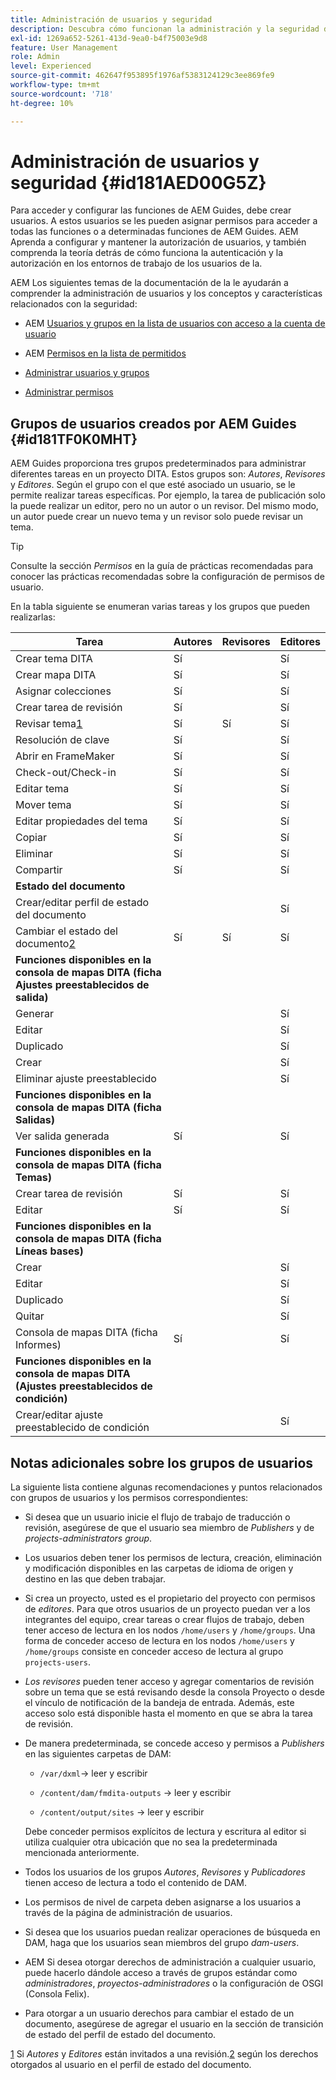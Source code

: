 ```yaml
---
title: Administración de usuarios y seguridad
description: Descubra cómo funcionan la administración y la seguridad de los usuarios
exl-id: 1269a652-5261-413d-9ea0-b4f75003e9d8
feature: User Management
role: Admin
level: Experienced
source-git-commit: 462647f953895f1976af5383124129c3ee869fe9
workflow-type: tm+mt
source-wordcount: '718'
ht-degree: 10%

---
```


# Administración de usuarios y seguridad {#id181AED00G5Z}

Para acceder y configurar las funciones de AEM Guides, debe crear usuarios. A estos usuarios se les pueden asignar permisos para acceder a todas las funciones o a determinadas funciones de AEM Guides. AEM Aprenda a configurar y mantener la autorización de usuarios, y también comprenda la teoría detrás de cómo funciona la autenticación y la autorización en los entornos de trabajo de los usuarios de la.

AEM Los siguientes temas de la documentación de la le ayudarán a comprender la administración de usuarios y los conceptos y características relacionados con la seguridad:

- AEM [Usuarios y grupos en la lista de usuarios con acceso a la cuenta de usuario](https://helpx.adobe.com/experience-manager/6-5/sites/administering/using/security.html#UsersandGroupsinAEM)

- AEM [Permisos en la lista de permitidos](https://helpx.adobe.com/experience-manager/6-5/sites/administering/using/security.html#PermissionsinAEM)

- [Administrar usuarios y grupos](https://helpx.adobe.com/experience-manager/6-5/sites/administering/using/security.html#ManagingUsersandGroups)

- [Administrar permisos](https://helpx.adobe.com/experience-manager/6-5/sites/administering/using/security.html#ManagingPermissions)


## Grupos de usuarios creados por AEM Guides {#id181TF0K0MHT}

AEM Guides proporciona tres grupos predeterminados para administrar diferentes tareas en un proyecto DITA. Estos grupos son: *Autores*, *Revisores* y *Editores*. Según el grupo con el que esté asociado un usuario, se le permite realizar tareas específicas. Por ejemplo, la tarea de publicación solo la puede realizar un editor, pero no un autor o un revisor. Del mismo modo, un autor puede crear un nuevo tema y un revisor solo puede revisar un tema.

>[!TIP]
>
> Consulte la sección *Permisos* en la guía de prácticas recomendadas para conocer las prácticas recomendadas sobre la configuración de permisos de usuario.

En la tabla siguiente se enumeran varias tareas y los grupos que pueden realizarlas:

| Tarea | Autores | Revisores | Editores |
|----|-------|---------|----------|
| Crear tema DITA | Sí |   | Sí |
| Crear mapa DITA | Sí |   | Sí |
| Asignar colecciones | Sí |   | Sí |
| Crear tarea de revisión | Sí |   | Sí |
| Revisar tema[1](#fntarg_1) | Sí | Sí | Sí |
| Resolución de clave | Sí |   | Sí |
| Abrir en FrameMaker | Sí |   | Sí |
| Check-out/Check-in | Sí |   | Sí |
| Editar tema | Sí |   | Sí |
| Mover tema | Sí |   | Sí |
| Editar propiedades del tema | Sí |   | Sí |
| Copiar | Sí |   | Sí |
| Eliminar | Sí |   | Sí |
| Compartir | Sí |   | Sí |
| **Estado del documento** |
| Crear/editar perfil de estado del documento |   |   | Sí |
| Cambiar el estado del documento[2](#fntarg_2) | Sí | Sí | Sí |
| **Funciones disponibles en la consola de mapas DITA \(ficha Ajustes preestablecidos de salida\)** |
| Generar |   |   | Sí |
| Editar |   |   | Sí |
| Duplicado |   |   | Sí |
| Crear |   |   | Sí |
| Eliminar ajuste preestablecido |   |   | Sí |
| **Funciones disponibles en la consola de mapas DITA \(ficha Salidas\)** |
| Ver salida generada | Sí |   | Sí |
| **Funciones disponibles en la consola de mapas DITA \(ficha Temas\)** |
| Crear tarea de revisión | Sí |   | Sí |
| Editar | Sí |   | Sí |
| **Funciones disponibles en la consola de mapas DITA \(ficha Líneas bases\)** |
| Crear |   |   | Sí |
| Editar |   |   | Sí |
| Duplicado |   |   | Sí |
| Quitar |   |   | Sí |
| Consola de mapas DITA \(ficha Informes\) | Sí |   | Sí |
| **Funciones disponibles en la consola de mapas DITA \(Ajustes preestablecidos de condición\)** |
| Crear/editar ajuste preestablecido de condición |   |   | Sí |

## Notas adicionales sobre los grupos de usuarios

La siguiente lista contiene algunas recomendaciones y puntos relacionados con grupos de usuarios y los permisos correspondientes:

- Si desea que un usuario inicie el flujo de trabajo de traducción o revisión, asegúrese de que el usuario sea miembro de *Publishers* y de *projects-administrators group*.

- Los usuarios deben tener los permisos de lectura, creación, eliminación y modificación disponibles en las carpetas de idioma de origen y destino en las que deben trabajar.

- Si crea un proyecto, usted es el propietario del proyecto con permisos de *editores*. Para que otros usuarios de un proyecto puedan ver a los integrantes del equipo, crear tareas o crear flujos de trabajo, deben tener acceso de lectura en los nodos `/home/users` y `/home/groups`. Una forma de conceder acceso de lectura en los nodos `/home/users` y `/home/groups` consiste en conceder acceso de lectura al grupo `projects-users`.

- *Los revisores* pueden tener acceso y agregar comentarios de revisión sobre un tema que se está revisando desde la consola Proyecto o desde el vínculo de notificación de la bandeja de entrada. Además, este acceso solo está disponible hasta el momento en que se abra la tarea de revisión.

- De manera predeterminada, se concede acceso y permisos a *Publishers* en las siguientes carpetas de DAM:

   - ``/var/dxml``-\> leer y escribir

   - `/content/dam/fmdita-outputs` -\> leer y escribir

   - `/content/output/sites` -\> leer y escribir

  Debe conceder permisos explícitos de lectura y escritura al editor si utiliza cualquier otra ubicación que no sea la predeterminada mencionada anteriormente.

- Todos los usuarios de los grupos *Autores*, *Revisores* y *Publicadores* tienen acceso de lectura a todo el contenido de DAM.

- Los permisos de nivel de carpeta deben asignarse a los usuarios a través de la página de administración de usuarios.

- Si desea que los usuarios puedan realizar operaciones de búsqueda en DAM, haga que los usuarios sean miembros del grupo *dam-users*.

- AEM Si desea otorgar derechos de administración a cualquier usuario, puede hacerlo dándole acceso a través de grupos estándar como *administradores*, *proyectos-administradores* o la configuración de OSGI \(Consola Felix\).

- Para otorgar a un usuario derechos para cambiar el estado de un documento, asegúrese de agregar el usuario en la sección de transición de estado del perfil de estado del documento.

[1](#fnsrc_1) Si *Autores* y *Editores* están invitados a una revisión.[2](#fnsrc_2) según los derechos otorgados al usuario en el perfil de estado del documento.
